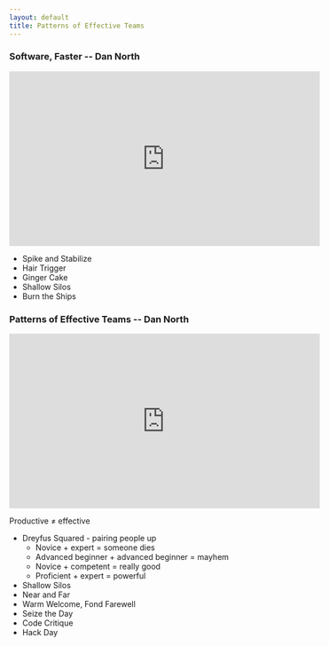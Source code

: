 ```yaml
---
layout: default
title: Patterns of Effective Teams
---
```


### Software, Faster -- Dan North

<iframe width="560" height="315" src="https://www.youtube-nocookie.com/embed/USc-yLHXNUg" title="YouTube video player" frameborder="0" allow="accelerometer; autoplay; clipboard-write; encrypted-media; gyroscope; picture-in-picture" allowfullscreen></iframe>

- Spike and Stabilize
- Hair Trigger
- Ginger Cake
- Shallow Silos
- Burn the Ships

### Patterns of Effective Teams -- Dan North

<iframe width="560" height="315" src="https://www.youtube-nocookie.com/embed/lvs7VEsQzKY" title="YouTube video player" frameborder="0" allow="accelerometer; autoplay; clipboard-write; encrypted-media; gyroscope; picture-in-picture; web-share" allowfullscreen></iframe>

Productive ≠ effective

- Dreyfus Squared - pairing people up
    - Novice + expert = someone dies
    - Advanced beginner + advanced beginner = mayhem
    - Novice + competent = really good
    - Proficient + expert = powerful
- Shallow Silos
- Near and Far
- Warm Welcome, Fond Farewell
- Seize the Day
- Code Critique
- Hack Day

